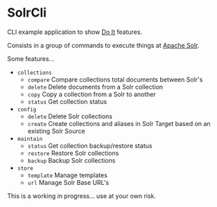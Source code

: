 # SolrCli

CLI example application to show [Do It](https://github.com/rzcastilho/do_it) features.

Consists in a group of commands to execute things at [Apache Solr](https://solr.apache.org/).

Some features...

- `collections`
  - `compare`   Compare collections total documents between Solr's
  - `delete`    Delete documents from a Solr collection
  - `copy`      Copy a collection from a Solr to another
  - `status`    Get collection status
- `config`
  - `delete`    Delete Solr collections
  - `create`    Create collections and aliases in Solr Target based on an existing Solr Source
- `maintain`
  - `status`    Get collection backup/restore status
  - `restore`   Restore Solr collections
  - `backup`    Backup Solr collections
- `store`
  - `template`  Manage templates
  - `url`       Manage Solr Base URL's

This is a working in progress... use at your own risk.
